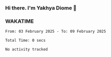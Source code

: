 ### Hi there. I'm Yakhya Diome 👋

### WAKATIME
<!--START_SECTION:waka-->

```txt
From: 03 February 2025 - To: 09 February 2025

Total Time: 0 secs

No activity tracked
```

<!--END_SECTION:waka-->
